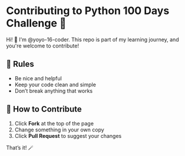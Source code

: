 #  Contributing to Python 100 Days Challenge 🤝

Hi! 👋 I'm @yoyo-16-coder. 
This repo is part of my learning journey, and you're welcome to contribute!



## 📌 Rules

- Be nice and helpful
- Keep your code clean and simple
- Don’t break anything that works


## 📂 How to Contribute

1. Click **Fork** at the top of the page
2. Change something in your own copy
3. Click **Pull Request** to suggest your changes

That’s it! 🪄
